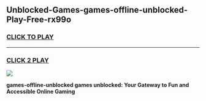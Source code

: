 
## Unblocked-Games-games-offline-unblocked-Play-Free-rx99o
<h3>
<a href="https://premium76.site?title=games-offline-unblocked&ref=21A">CLICK TO PLAY</a></h3>
<hr>

<h3>
<a href="https://premium76.site?title=games-offline-unblocked&ref=21A">CLICK 2 PLAY</a>
  
</h3>

<a href="https://premium76.site?title=games-offline-unblocked&ref=21A"><img src="https://clearcache.store/games.png"></a>


**games-offline-unblocked games unblocked: Your Gateway to Fun and Accessible Online Gaming**
